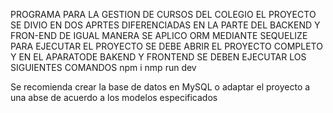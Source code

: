 PROGRAMA PARA LA GESTION DE CURSOS DEL COLEGIO
EL PROYECTO SE DIVIO EN DOS APRTES DIFERENCIADAS EN LA PARTE DEL BACKEND Y FRON-END
DE IGUAL MANERA SE APLICO ORM MEDIANTE SEQUELIZE
PARA EJECUTAR EL PROYECTO SE DEBE ABRIR EL PROYECTO COMPLETO Y EN EL APARATODE BAKEND Y FRONTEND SE DEBEN EJECUTAR LOS SIGUIENTES COMANDOS
npm i
nmp run dev

Se recomienda crear la base de datos en MySQL o adaptar el proyecto a una abse de acuerdo a los modelos especificados
